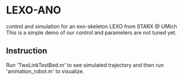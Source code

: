 # LEXO-ANO
control and simulation for an exo-skeleton LEXO from STARX @ UMich  
This is a simple demo of our control and parameters are not tuned yet.  
## Instruction
Run 'TwoLinkTestBed.m' to see simulated trajectory and then run 'animation_robot.m' to visualize.